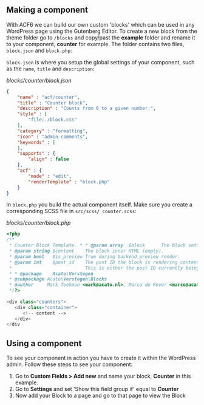 ## Making a component
With ACF6 we can build our own custom 'blocks' which can be used in any WordPress page using the Gutenberg Editor. To create a new block from the theme folder go to `/blocks` and copy/past the **example** folder and rename it to your component, **counter** for example. The folder contains two files, `block.json` and `block.php`:

`block.json` is where you setup the global settings of your component, such as the `name`, `title` and `description`:

_blocks/counter/block.json_
```json
{  
    "name" : "acf/counter",  
    "title" : "Counter block",  
    "description" : "Counts from 0 to a given number.",  
    "style" : [  
        "file:./block.css"  
    ],  
    "category" : "formatting",  
    "icon" : "admin-comments",  
    "keywords" : [  
    ],  
    "supports" : {  
        "align" : false  
    },  
    "acf" : {  
        "mode" : "edit",  
        "renderTemplate" : "block.php"  
    }  
}
```

In `block.php` you build the actual component itself. Make sure you create a corresponding SCSS file in `src/scss/_counter.scss`:

_blocks/counter/block.php_
```php
<?php  
/**  
 * Counter Block Template. * * @param array  $block      The block settings and attributes.  
 * @param string $content    The block inner HTML (empty).  
 * @param bool   $is_preview True during backend preview render.  
 * @param int    $post_id    The post ID the block is rendering content against.  
 *                           This is either the post ID currently being displayed inside a query loop, *                           or the post ID of the post hosting this block. * @param array  $context    The context provided to the block by the post, or its parent block.  
 * * @package    Acato\Verstegen  
 * @subpackage Acato\Verstegen\Blocks  
 * @author     Mark Teekman <mark@acato.nl>, Marco de Rover <marco@acato.nl>, Joost Wiechers <joostwiechers@acato.nl>  
 */?>  
  
<div class="counters">  
   <div class="container">  
      <!-- content -->
   </div>  
</div
```

## Using a component
To see your component in action you have to create it within the WordPress admin. Follow these steps to see your component:

1. Go to **Custom Fields > Add new** and name your block, **Counter** in this example.
2. Go to **Settings** and set 'Show this field group if' equal to **Counter**
3. Now add your Block to a page and go to that page to view the Block
